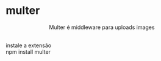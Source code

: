 # multer
<p align=center>Multer é middleware para uploads images</p><br>
instale a extensão
<br>
npm install multer
